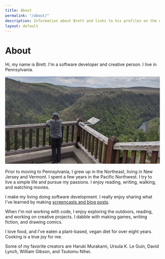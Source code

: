 ```yaml
---
title: About
permalink: "/about/"
description: Information about Brett and links to his profiles on the web.
layout: default
---
```


# About

<p class='intro'>
Hi, my name is Brett. I'm a software developer and creative person. I live in Pennsylvania.
</p>

![Photo of Brett](/img/brett_about.jpg)

Prior to moving to Pennsylvania, I grew up in the Northeast, living in New
Jersey and Vermont. I spent a few years in the Pacific Northwest. I try to live
a simple life and pursue my passions. I enjoy reading, writing, walking, and
watching movies.

I make my living doing software development. I really enjoy sharing what I've
learned by making [screencasts and blog posts](https://code.brettchalupa.com).

When I'm not working with code, I enjoy exploring the outdoors, reading, and
working on creative projects. I dabble with making games, writing fiction, and
drawing comics.

I love food, and I've eaten a plant-based, vegan diet for over eight years.
Cooking is a true joy for me.

Some of my favorite creators are Haruki Murakami, Ursula K. Le Guin, David
Lynch, William Gibson, and Tsutomu Nihei.
